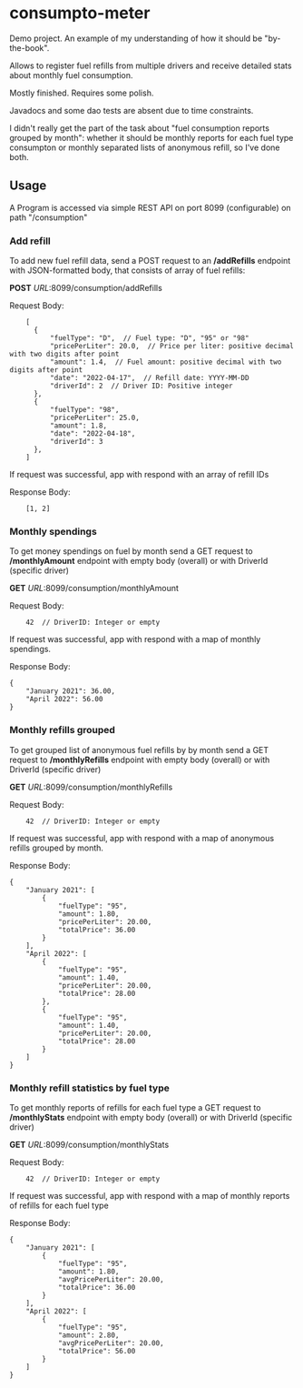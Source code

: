 # consumpto-meter
Demo project. An example of my understanding of how it should be "by-the-book". 

Allows to register fuel refills from multiple drivers and receive detailed stats about monthly fuel consumption.

Mostly finished. Requires some polish. 

Javadocs and some dao tests are absent due to time constraints.

I didn't really get the part of the task about "fuel consumption reports grouped by month": 
whether it should be monthly reports for each fuel type consumpton or monthly separated lists of anonymous refill, so I've done both.

## Usage

A Program is accessed via simple REST API on port 8099 (configurable) on path "/consumption"


### Add refill
To add new fuel refill data, send a POST request to an **/addRefills** endpoint with JSON-formatted body, that consists of array of fuel refills:

**POST**  *URL*:8099/consumption/addRefills

Request Body:
```
    [
      {
          "fuelType": "D",  // Fuel type: "D", "95" or "98"
          "pricePerLiter": 20.0,  // Price per liter: positive decimal with two digits after point
          "amount": 1.4,  // Fuel amount: positive decimal with two digits after point
          "date": "2022-04-17",  // Refill date: YYYY-MM-DD
          "driverId": 2  // Driver ID: Positive integer
      },
      {
          "fuelType": "98",  
          "pricePerLiter": 25.0,  
          "amount": 1.8,  
          "date": "2022-04-18",  
          "driverId": 3  
      },
    ]
```

If request was successful, app with respond with an array of refill IDs

Response Body:
```
    [1, 2]
```


### Monthly spendings

To get money spendings on fuel by month send a GET request to **/monthlyAmount** endpoint with empty body (overall) or with DriverId (specific driver)

**GET**  *URL*:8099/consumption/monthlyAmount

Request Body:
```
    42  // DriverID: Integer or empty
```

If request was successful, app with respond with a map of monthly spendings.

Response Body:
```
{
    "January 2021": 36.00,
    "April 2022": 56.00
}
```


### Monthly refills grouped

To get grouped list of anonymous fuel refills by by month send a GET request to **/monthlyRefills** endpoint with empty body (overall) or with DriverId (specific driver)

**GET**  *URL*:8099/consumption/monthlyRefills

Request Body:
```
    42  // DriverID: Integer or empty
```

If request was successful, app with respond with a map of anonymous refills grouped by month.

Response Body:
```
{
    "January 2021": [
        {
            "fuelType": "95",
            "amount": 1.80,
            "pricePerLiter": 20.00,
            "totalPrice": 36.00
        }
    ],
    "April 2022": [
        {
            "fuelType": "95",
            "amount": 1.40,
            "pricePerLiter": 20.00,
            "totalPrice": 28.00
        },
        {
            "fuelType": "95",
            "amount": 1.40,
            "pricePerLiter": 20.00,
            "totalPrice": 28.00
        }
    ]
}
```


### Monthly refill statistics by fuel type

To get monthly reports of refills for each fuel type a GET request to **/monthlyStats** endpoint with empty body (overall) or with DriverId (specific driver)

**GET**  *URL*:8099/consumption/monthlyStats

Request Body:
```
    42  // DriverID: Integer or empty
```

If request was successful, app with respond with a map of monthly reports of refills for each fuel type 

Response Body:
```
{
    "January 2021": [
        {
            "fuelType": "95",
            "amount": 1.80,
            "avgPricePerLiter": 20.00,
            "totalPrice": 36.00
        }
    ],
    "April 2022": [
        {
            "fuelType": "95",
            "amount": 2.80,
            "avgPricePerLiter": 20.00,
            "totalPrice": 56.00
        }
    ]
}
```
